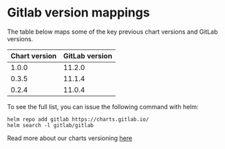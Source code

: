 # Gitlab version mappings

The table below maps some of the key previous chart versions and GitLab versions.

| Chart version | GitLab version |
|---------------|----------------|
| 1.0.0         | 11.2.0         |
| 0.3.5        	| 11.1.4     	 |
| 0.2.4        	| 11.0.4     	 |


To see the full list, you can issue the following command with helm:

```
helm repo add gitlab https://charts.gitlab.io/
helm search -l gitlab/gitlab
```

Read more about our charts versioning [here](https://gitlab.com/charts/gitlab/blob/master/doc/development/release.md#chart-versioning)


